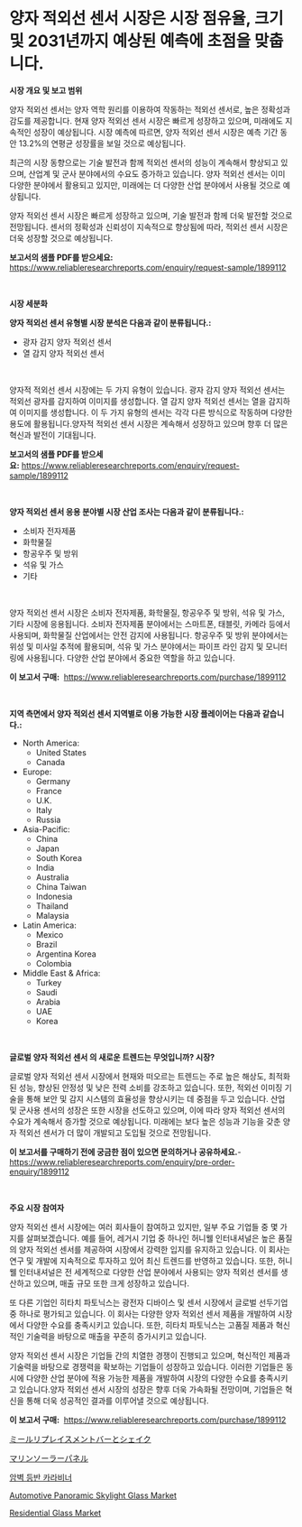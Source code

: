<p><h1>양자 적외선 센서 시장은 시장 점유율, 크기 및 2031년까지 예상된 예측에 초점을 맞춥니다.</h1></p><p><strong>시장 개요 및 보고 범위</strong></p>
<p><p>양자 적외선 센서는 양자 역학 원리를 이용하여 작동하는 적외선 센서로, 높은 정확성과 감도를 제공합니다. 현재 양자 적외선 센서 시장은 빠르게 성장하고 있으며, 미래에도 지속적인 성장이 예상됩니다. 시장 예측에 따르면, 양자 적외선 센서 시장은 예측 기간 동안 13.2%의 연평균 성장률을 보일 것으로 예상됩니다. </p><p>최근의 시장 동향으로는 기술 발전과 함께 적외선 센서의 성능이 계속해서 향상되고 있으며, 산업계 및 군사 분야에서의 수요도 증가하고 있습니다. 양자 적외선 센서는 이미 다양한 분야에서 활용되고 있지만, 미래에는 더 다양한 산업 분야에서 사용될 것으로 예상됩니다.</p><p>양자 적외선 센서 시장은 빠르게 성장하고 있으며, 기술 발전과 함께 더욱 발전할 것으로 전망됩니다. 센서의 정확성과 신뢰성이 지속적으로 향상됨에 따라, 적외선 센서 시장은 더욱 성장할 것으로 예상됩니다.</p></p>
<p><strong>보고서의 샘플 PDF를 받으세요:</strong> <a href="https://www.reliableresearchreports.com/enquiry/request-sample/1899112">https://www.reliableresearchreports.com/enquiry/request-sample/1899112</a></p>
<p>&nbsp;</p>
<p><strong>시장 세분화</strong></p>
<p><strong>양자 적외선 센서 유형별 시장 분석은 다음과 같이 분류됩니다.:</strong></p>
<p><ul><li>광자 감지 양자 적외선 센서</li><li>열 감지 양자 적외선 센서</li></ul></p>
<p>&nbsp;</p>
<p><p>양자적 적외선 센서 시장에는 두 가지 유형이 있습니다. 광자 감지 양자 적외선 센서는 적외선 광자를 감지하여 이미지를 생성합니다. 열 감지 양자 적외선 센서는 열을 감지하여 이미지를 생성합니다. 이 두 가지 유형의 센서는 각각 다른 방식으로 작동하며 다양한 용도에 활용됩니다.양자적 적외선 센서 시장은 계속해서 성장하고 있으며 향후 더 많은 혁신과 발전이 기대됩니다.</p></p>
<p><strong>보고서의 샘플 PDF를 받으세요:</strong>&nbsp;<a href="https://www.reliableresearchreports.com/enquiry/request-sample/1899112">https://www.reliableresearchreports.com/enquiry/request-sample/1899112</a></p>
<p>&nbsp;</p>
<p><strong> 양자 적외선 센서 응용 분야별 시장 산업 조사는 다음과 같이 분류됩니다.:</strong></p>
<p><ul><li>소비자 전자제품</li><li>화학물질</li><li>항공우주 및 방위</li><li>석유 및 가스</li><li>기타</li></ul></p>
<p>&nbsp;</p>
<p><p>양자 적외선 센서 시장은 소비자 전자제품, 화학물질, 항공우주 및 방위, 석유 및 가스, 기타 시장에 응용됩니다. 소비자 전자제품 분야에서는 스마트폰, 태블릿, 카메라 등에서 사용되며, 화학물질 산업에서는 안전 감지에 사용됩니다. 항공우주 및 방위 분야에서는 위성 및 미사일 추적에 활용되며, 석유 및 가스 분야에서는 파이프 라인 감지 및 모니터링에 사용됩니다. 다양한 산업 분야에서 중요한 역할을 하고 있습니다.</p></p>
<p><strong>이 보고서 구매:</strong>&nbsp; <a href="https://www.reliableresearchreports.com/purchase/1899112">https://www.reliableresearchreports.com/purchase/1899112</a></p>
<p>&nbsp;</p>
<p><strong>지역 측면에서 양자 적외선 센서 지역별로 이용 가능한 시장 플레이어는 다음과 같습니다.:</strong></p>
<p><ul>
    <li>
        North America:
        <ul>
            <li>United States</li>
            <li>Canada</li>
        </ul>
    </li>
    <li>
        Europe:
        <ul>
            <li>Germany</li>
            <li>France</li>
            <li>U.K.</li>
            <li>Italy</li>
            <li>Russia</li>
        </ul>
    </li>
    <li>
        Asia-Pacific:
        <ul>
            <li>China</li>
            <li>Japan</li>
            <li>South Korea</li>
            <li>India</li>
            <li>Australia</li>
            <li>China Taiwan</li>
            <li>Indonesia</li>
            <li>Thailand</li>
            <li>Malaysia</li>
        </ul>
    </li>
    <li>
        Latin America:
        <ul>
            <li>Mexico</li>
            <li>Brazil</li>
            <li>Argentina Korea</li>
            <li>Colombia</li>
        </ul>
    </li>
    <li>
        Middle East & Africa:
        <ul>
            <li>Turkey</li>
            <li>Saudi</li>
            <li>Arabia</li>
            <li>UAE</li>
            <li>Korea</li>
        </ul>
    </li>
    </ul></p>
<p>&nbsp;</p>
<p><strong>글로벌 양자 적외선 센서 의 새로운 트렌드는 무엇입니까? 시장?</strong></p>
<p><p>글로벌 양자 적외선 센서 시장에서 현재와 떠오르는 트렌드는 주로 높은 해상도, 최적화된 성능, 향상된 안정성 및 낮은 전력 소비를 강조하고 있습니다. 또한, 적외선 이미징 기술을 통해 보안 및 감지 시스템의 효율성을 향상시키는 데 중점을 두고 있습니다. 산업 및 군사용 센서의 성장은 또한 시장을 선도하고 있으며, 이에 따라 양자 적외선 센서의 수요가 계속해서 증가할 것으로 예상됩니다. 미래에는 보다 높은 성능과 기능을 갖춘 양자 적외선 센서가 더 많이 개발되고 도입될 것으로 전망됩니다.</p></p>
<p><strong>이 보고서를 구매하기 전에 궁금한 점이 있으면 문의하거나 공유하세요.</strong>- <a href="https://www.reliableresearchreports.com/enquiry/pre-order-enquiry/1899112">https://www.reliableresearchreports.com/enquiry/pre-order-enquiry/1899112</a></p>
<p>&nbsp;</p>
<p><strong>주요 시장 참여자</strong></p>
<p><p>양자 적외선 센서 시장에는 여러 회사들이 참여하고 있지만, 일부 주요 기업들 중 몇 가지를 살펴보겠습니다. 예를 들어, 레거시 기업 중 하나인 허니웰 인터내셔널은 높은 품질의 양자 적외선 센서를 제공하여 시장에서 강력한 입지를 유지하고 있습니다. 이 회사는 연구 및 개발에 지속적으로 투자하고 있어 최신 트렌드를 반영하고 있습니다. 또한, 허니웰 인터내셔널은 전 세계적으로 다양한 산업 분야에서 사용되는 양자 적외선 센서를 생산하고 있으며, 매출 규모 또한 크게 성장하고 있습니다.</p><p>또 다른 기업인 히타치 파토닉스는 광전자 디바이스 및 센서 시장에서 글로벌 선두기업 중 하나로 평가되고 있습니다. 이 회사는 다양한 양자 적외선 센서 제품을 개발하여 시장에서 다양한 수요를 충족시키고 있습니다. 또한, 히타치 파토닉스는 고품질 제품과 혁신적인 기술력을 바탕으로 매출을 꾸준히 증가시키고 있습니다.</p><p>양자 적외선 센서 시장은 기업들 간의 치열한 경쟁이 진행되고 있으며, 혁신적인 제품과 기술력을 바탕으로 경쟁력을 확보하는 기업들이 성장하고 있습니다. 이러한 기업들은 동시에 다양한 산업 분야에 적용 가능한 제품을 개발하여 시장의 다양한 수요를 충족시키고 있습니다.양자 적외선 센서 시장의 성장은 향후 더욱 가속화될 전망이며, 기업들은 혁신을 통해 더욱 성공적인 결과를 이루어낼 것으로 예상됩니다.</p></p>
<p><strong>이 보고서 구매:</strong>&nbsp;&nbsp;<a href="https://www.reliableresearchreports.com/purchase/1899112">https://www.reliableresearchreports.com/purchase/1899112</a></p>
<p><p><a href="https://medium.com/@jamiebertrgnaum3545/%E9%A3%9F%E4%BA%8B%E4%BB%A3%E6%9B%BF%E3%83%90%E3%83%BC%E3%81%A8%E3%82%B7%E3%82%A7%E3%82%A4%E3%82%AF%E3%81%AE%E5%B8%82%E5%A0%B4-%E5%B8%82%E5%A0%B4%E3%82%B7%E3%82%A7%E3%82%A2-%E5%B8%82%E5%A0%B4%E3%83%88%E3%83%AC%E3%83%B3%E3%83%89-%E5%B0%86%E6%9D%A5%E3%81%AE%E6%88%90%E9%95%B7%E3%82%92%E6%8E%A2%E3%82%8B-c3c59facd3e4">ミールリプレイスメントバーとシェイク</a></p><p><a href="https://github.com/dzy793153605/Market-Research-Report-List-1/blob/main/39638901927.md">マリンソーラーパネル</a></p><p><a href="https://medium.com/@sheldondtickinson9867/2024-2031-%EA%B8%B0%EA%B0%84-%EB%8F%99%EC%95%88-%EC%98%88%EC%B8%A1%EB%90%9C-%EB%A1%9C%ED%81%AC-%ED%81%B4%EB%9D%BC%EC%9D%B4%EB%B0%8D-%EC%B9%B4%EB%9D%BC%EB%B9%84%EB%84%88-%EC%8B%9C%EC%9E%A5-%EB%8F%99%ED%96%A5-%EB%B0%8F-%EC%8B%9C%EC%9E%A5-%EB%B6%84%EC%84%9D-a8cb65ba852b">암벽 등반 카라비너</a></p><p><a href="https://github.com/marloy8/Market-Research-Report-List-3/blob/main/automotive-panoramic-skylight-glass-market.md">Automotive Panoramic Skylight Glass Market</a></p><p><a href="https://issuu.com/reportprime-2/docs/residential-glass-market-size-2030.pptx">Residential Glass Market</a></p></p>

